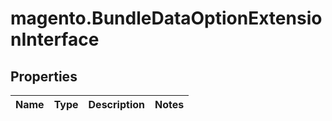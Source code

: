 # magento.BundleDataOptionExtensionInterface

## Properties
Name | Type | Description | Notes
------------ | ------------- | ------------- | -------------


